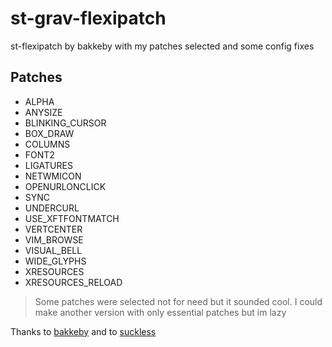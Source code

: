 # st-grav-flexipatch
st-flexipatch by bakkeby with my patches selected and some config fixes

## Patches
- ALPHA
- ANYSIZE
- BLINKING_CURSOR
- BOX_DRAW
- COLUMNS
- FONT2
- LIGATURES
- NETWMICON
- OPENURLONCLICK
- SYNC
- UNDERCURL
- USE_XFTFONTMATCH
- VERTCENTER
- VIM_BROWSE
- VISUAL_BELL
- WIDE_GLYPHS
- XRESOURCES
- XRESOURCES_RELOAD
> Some patches were selected not for need but it sounded cool. I could make another version with only essential patches but im lazy

Thanks to [bakkeby](https://github.com/bakkeby/st-flexipatch) and to [suckless](https://st.suckless.org/)
